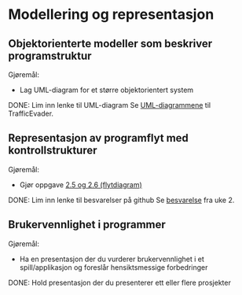# Modellering og representasjon

## Objektorienterte modeller som beskriver programstruktur

Gjøremål:

- Lag UML-diagram for et større objektorientert system

DONE: Lim inn lenke til UML-diagram
Se [UML-diagrammene](https://github.com/ZeroWave022/TrafficEvader?tab=readme-ov-file#about-the-project) til TrafficEvader.

## Representasjon av programflyt med kontrollstrukturer

Gjøremål:

- Gjør oppgave [2.5 og 2.6 (flytdiagram)](https://it2.thorcc.no/databehandling-og-algoritmer/)

DONE: Lim inn lenke til besvarelser på github
Se [besvarelse](../oppgaver/databehandling/uke2/README.md#oppgave-25) fra uke 2.

## Brukervennlighet i programmer

Gjøremål:

- Ha en presentasjon der du vurderer brukervennlighet i et spill/applikasjon og foreslår hensiktsmessige forbedringer

DONE: Hold presentasjon der du presenterer ett eller flere prosjekter
